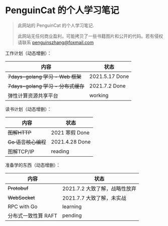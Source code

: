 # PenguinCat 的个人学习笔记

> 此网站的 PenguinCat 的个人学习笔记.
> 
> 此网站无任何商业盈利，可能拷贝了一些书籍图片和公开的代码。若有侵权请联系 penguinszhang@foxmail.com

工作计划（动态增删）：

| 内容                         | 状态  |
| ------------------------------ | ------- |
| ~~7days-golang 学习 - Web 框架~~ | 2021.5.17 Done |
| ~~7days-golang 学习 - 分布式缓存~~ | 2021.7.2 Done |
| 弹性计算资源共享平台 | working |

读书计划（动态增删）：

| 内容          | 状态         |
| --------------- | -------------- |
| ~~图解HTTP~~      | 2021 寒假 Done |
| ~~Go 语言核心编程~~ | 2021.4.28 Done |
| 图解TCP/IP    | reading        |

准备学的东西（动态增删）：

| 内容                         | 状态  |
| ------------------------------ | ------- |
| ~~Protobuf~~ | 2021.7.2 大致了解，战略性放弃 |
| ~~WebSocket~~ | 2021.7.7 大致了解，未实战 |
| RPC with Go | learning |
| 分布式一致性算 RAFT     | pending |
